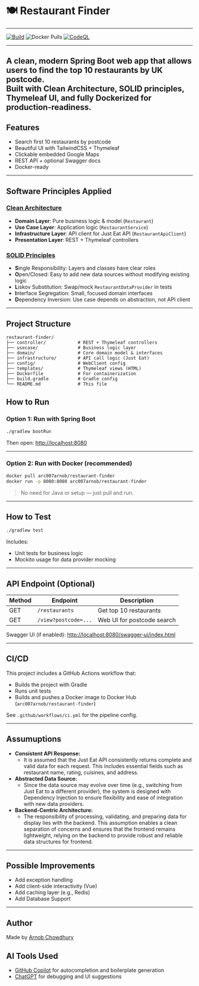 # 🍽️ Restaurant Finder
---
[![Build](https://github.com/arc-arnob/jet-assignment/actions/workflows/ci.yml/badge.svg)](https://github.com/arc-arnob/jet-assignment/actions)
![Docker Pulls](https://img.shields.io/docker/pulls/arc007arnob/restaurant-finder?label=Docker%20Pulls&style=flat-square)
[![CodeQL](https://github.com/arc-arnob/jet-assignment/actions/workflows/codeql-analysis.yml/badge.svg)](https://github.com/arc-arnob/jet-assignment/security/code-scanning)

---
A clean, modern Spring Boot web app that allows users to find the top 10 restaurants by UK postcode.  
Built with **Clean Architecture**, **SOLID principles**, **Thymeleaf UI**, and fully Dockerized for production-readiness.
---

## Features

- Search first 10 restaurants by postcode
- Beautiful UI with TailwindCSS + Thymeleaf
- Clickable embedded Google Maps
- REST API + optional Swagger docs
- Docker-ready 
---

## Software Principles Applied

### [Clean Architecture](https://blog.cleancoder.com/uncle-bob/2012/08/13/the-clean-architecture.html)
- **Domain Layer**: Pure business logic & model (`Restaurant`)
- **Use Case Layer**: Application logic (`RestaurantService`)
- **Infrastructure Layer**: API client for Just Eat API (`RestaurantApiClient`)
- **Presentation Layer**: REST + Thymeleaf controllers

### [SOLID Principles](https://www.baeldung.com/solid-principles)
- **S**ingle Responsibility: Layers and classes have clear roles
- **O**pen/Closed: Easy to add new data sources without modifying existing logic
- **L**iskov Substitution: Swap/mock `RestaurantDataProvider` in tests
- **I**nterface Segregation: Small, focused domain interfaces
- **D**ependency Inversion: Use case depends on abstraction, not API client

---
## Project Structure

```
restaurant-finder/
├── controller/            # REST + Thymeleaf controllers
├── usecase/               # Business logic layer
├── domain/                # Core domain model & interfaces
├── infrastructure/        # API call logic (Just Eat)
├── config/                # WebClient config
├── templates/             # Thymeleaf views (HTML)
├── Dockerfile             # For containerization
├── build.gradle           # Gradle config
└── README.md              # This file
```

## How to Run

### Option 1: Run with Spring Boot

```bash
./gradlew bootRun
```

Then open: [http://localhost:8080](http://localhost:8080)

---

### Option 2: Run with Docker (recommended)

```bash
docker pull arc007arnob/restaurant-finder
docker run -p 8080:8080 arc007arnob/restaurant-finder
```

> No need for Java or setup — just pull and run.

---


## How to Test

```bash
./gradlew test
```

Includes:
- Unit tests for business logic
- Mockito usage for data provider mocking

---

## API Endpoint (Optional)

| Method | Endpoint             | Description            |
|--------|----------------------|------------------------|
| GET    | `/restaurants`       | Get top 10 restaurants |
| GET    | `/view?postcode=...` | Web UI for postcode search |

Swagger UI (if enabled): [http://localhost:8080/swagger-ui/index.html](http://localhost:8080/swagger-ui/index.html)

---
## CI/CD

This project includes a GitHub Actions workflow that:

- Builds the project with Gradle
- Runs unit tests
- Builds and pushes a Docker image to Docker Hub (`arc007arnob/restaurant-finder`)

See `.github/workflows/ci.yml` for the pipeline config.

---

## Assumuptions

- **Consistent API Response:**
  - It is assumed that the Just Eat API consistently returns complete and valid data for each request. This includes essential fields such as restaurant name, rating, cuisines, and address.
- **Abstracted Data Source:**
  - Since the data source may evolve over time (e.g., switching from Just Eat to a different provider), the system is designed with Dependency Injection to ensure flexibility and ease of integration with new data providers.
- **Backend-Centric Architecture:**
  - The responsibility of processing, validating, and preparing data for display lies with the backend. This assumption enables a clean separation of concerns and ensures that the frontend remains lightweight, relying on the backend to provide robust and reliable data structures for frontend.


---

## Possible Improvements

- Add exception handling
- Add client-side interactivity (Vue)
- Add caching layer (e.g., Redis)
- Add Database Support

---
## Author

Made by  [Arnob Chowdhury](https://github.com/arc-arnob)

## AI Tools Used

- [GitHub Copilot](https://github.com/features/copilot) for autocompletion and boilerplate generation
- [ChatGPT](https://chat.openai.com/) for debugging and UI suggestions
